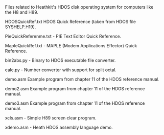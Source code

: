 Files related to Heathkit's HDOS disk operating system for computers
like the H8 and H89.

HDOSQuickRef.txt HDOS Quick Reference (taken from HDOS file SYSHELP.H19).

PieQuickReferenme.txt - PIE Text Editor Quick Reference.

MapleQuickRef.txt - MAPLE (Modem Applications Effector) Quick Reference.

bin2abs.py - Binary to HDOS executable file converter.

calc.py - Number converter with support for split octal.

demo.asm Example program from chapter 11 of the HDOS reference manual.

demo2.asm Example program from chapter 11 of the HDOS reference manual.

demo3.asm Example program from chapter 11 of the HDOS reference manual.

xcls.asm - Simple H89 screen clear program.

xdemo.asm - Heath HDOS assembly language demo.
